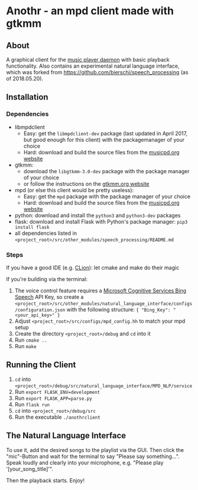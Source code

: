 # Anothr - an mpd client made with gtkmm  

## About

A graphical client for the [music player daemon](https://www.musicpd.org "mpd homepage") with basic playback functionality.
Also contains an experimental natural language interface, which was forked from https://github.com/bierschi/speech_processing (as of 2018.05.20).


## Installation

### Dependencies

* libmpdclient 
    * Easy: get the `libmpdclient-dev` package (last updated in April 2017, but good enough for this client) with the packagemanager of your choice
    * Hard: download and build the source files from the [musicpd.org website](https://www.musicpd.org/download/libmpdclient/ "mpd libmpdclient download section")
* gtkmm:
    * download the `libgtkmm-3.0-dev` package with the package manager of your choice
    * or follow the instructions on the [gtkmm.org website](https://www.gtkmm.org/en/download.html "gtkmm download section")
* mpd (or else this client would be pretty useless):
    * Easy: get the `mpd` package with the package manager of your choice
    * Hard: download and build the source files from the [musicpd.org website](https://www.musicpd.org/download/mpd/ "mpd download section")
* python: download and install the `python3` and `python3-dev` packages
* flask: download and install Flask with Python's package manager: `pip3 install flask`
* all dependencies listed in `<project_root>/src/other_modules/speech_processing/README.md`

### Steps

If you have a good IDE (e.g. [CLion](https://www.jetbrains.com/clion/ "JetBrains CLion Website")): let cmake and make do their magic

If you're building via the terminal:


1. The voice control feature requires a [Microsoft Cognitive Services Bing Speech](https://azure.microsoft.com/en-us/try/cognitive-services/ "MS Cognitive Services Webpage") API Key, so create a `<project_root>/src/other_modules/natural_language_interface/configs/configuration.json` with the following structure: `{ "Bing_Key": "<your_api_key>" }`
2. Adjust `<project_root>/src/configs/mpd_config.hh` to match your mpd setup
3. Create the directory `<project_root>/debug` and `cd` into it
4. Run `cmake ..`
5. Run `make`


## Running the Client

1. `cd` into `<project_root>/debug/src/natural_language_interface/MPD_NLP/service`
2. Run `export FLASK_ENV=development`
3. Run `export FLASK_APP=parse.py`
4. Run `flask run`
5. `cd` into `<project_root>/debug/src`
6. Run the executable `./anothrclient` 


## The Natural Language Interface

To use it, add the desired songs to the playlist via the GUI. Then click the "mic"-Button and wait for the terminal to say "Please say something...". Speak loudly and clearly into your microphone, e.g. "Please play '[your_song_title]'".

Then the playback starts. Enjoy!